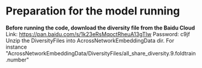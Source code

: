 # Preparation for the model running

**Before running the code, download the diversity file from the Baidu Cloud**  
Link: https://pan.baidu.com/s/1k23eRsMqoctRheuA13gTIw Password: c9jf  
Unzip the DiversityFiles into AcrossNetworkEmbeddingData dir. For instance "AcrossNetworkEmbeddingData/DiversityFiles/all_share_diversity.9.foldtrain.number" 

